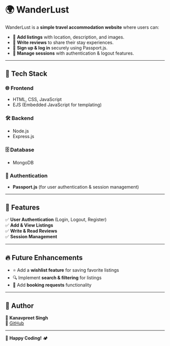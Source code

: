 # 🌍 WanderLust  

WanderLust is a **simple travel accommodation website** where users can:  
- 🏡 **Add listings** with location, description, and images.  
- 📝 **Write reviews** to share their stay experiences.  
- 🔐 **Sign up & log in** securely using Passport.js.  
- 🚪 **Manage sessions** with authentication & logout features.  

---

## 🚀 Tech Stack  

### 🌐 Frontend  
- HTML, CSS, JavaScript  
- EJS (Embedded JavaScript for templating)  

### 🛠️ Backend  
- Node.js  
- Express.js  

### 🗄️ Database  
- MongoDB  

### 🔑 Authentication  
- **Passport.js** (for user authentication & session management)  

---

## 🎯 Features  
✅ **User Authentication** (Login, Logout, Register)  
✅ **Add & View Listings**  
✅ **Write & Read Reviews**  
✅ **Session Management**  

---

## 🔥 Future Enhancements  
- ⭐ Add a **wishlist feature** for saving favorite listings  
- 🔍 Implement **search & filtering** for listings  
- 📅 Add **booking requests** functionality  

---

## 📝 Author  
👤 **Kanavpreet Singh**  
🔗 [GitHub](https://github.com/Kanavpreet-Singh)  

---

🚀 **Happy Coding!** 🏕️  
